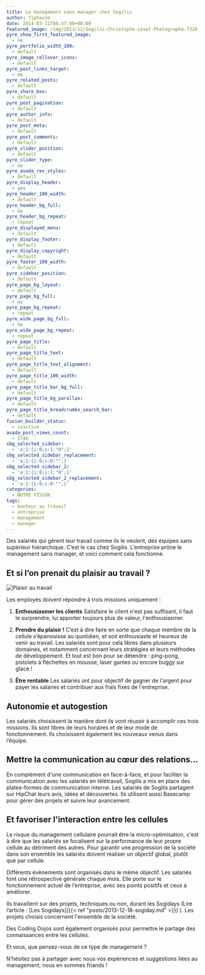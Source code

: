```yaml
---
title: Le management sans manager chez Sogilis
author: Tiphaine
date: 2014-03-11T08:47:00+00:00
featured_image: /img/2013/12/Sogilis-Christophe-Levet-Photographe-7326.jpg
pyre_show_first_featured_image:
  - no
pyre_portfolio_width_100:
  - default
pyre_image_rollover_icons:
  - default
pyre_post_links_target:
  - no
pyre_related_posts:
  - default
pyre_share_box:
  - default
pyre_post_pagination:
  - default
pyre_author_info:
  - default
pyre_post_meta:
  - default
pyre_post_comments:
  - default
pyre_slider_position:
  - default
pyre_slider_type:
  - no
pyre_avada_rev_styles:
  - default
pyre_display_header:
  - yes
pyre_header_100_width:
  - default
pyre_header_bg_full:
  - no
pyre_header_bg_repeat:
  - repeat
pyre_displayed_menu:
  - default
pyre_display_footer:
  - default
pyre_display_copyright:
  - default
pyre_footer_100_width:
  - default
pyre_sidebar_position:
  - default
pyre_page_bg_layout:
  - default
pyre_page_bg_full:
  - no
pyre_page_bg_repeat:
  - repeat
pyre_wide_page_bg_full:
  - no
pyre_wide_page_bg_repeat:
  - repeat
pyre_page_title:
  - default
pyre_page_title_text:
  - default
pyre_page_title_text_alignment:
  - default
pyre_page_title_100_width:
  - default
pyre_page_title_bar_bg_full:
  - default
pyre_page_title_bg_parallax:
  - default
pyre_page_title_breadcrumbs_search_bar:
  - default
fusion_builder_status:
  - inactive
avada_post_views_count:
  - 2746
sbg_selected_sidebar:
  - 'a:1:{i:0;s:1:"0";}'
sbg_selected_sidebar_replacement:
  - 'a:1:{i:0;s:0:"";}'
sbg_selected_sidebar_2:
  - 'a:1:{i:0;s:1:"0";}'
sbg_selected_sidebar_2_replacement:
  - 'a:1:{i:0;s:0:"";}'
categories:
  - NOTRE VISION
tags:
  - bonheur au travail
  - entreprise
  - management
  - manager
---
```


Des salariés qui gèrent leur travail comme ils le veulent, des équipes sans supérieur hiérarchique. C’est le cas chez Sogilis. L’entreprise prône le management sans manager, et voici comment cela fonctionne.

## Et si l’on prenait du plaisir au travail ?

![Plaisir au travail](https://65.media.tumblr.com/8717f94c566c3a1906647968bb9daea9/tumblr_inline_n20v6dcJf11szbtlw.gif)

Les employés doivent répondre à trois missions uniquement :

1. **Enthousiasmer les clients**
   Satisfaire le client n'est pas suffisant, il faut le surprendre, lui apporter toujours plus de valeur, l'enthousiasmer.

2. **Prendre du plaisir !**
   C’est à dire faire en sorte que chaque membre de la cellule s’épanouisse au quotidien, et soit enthousiaste et heureux de venir au travail. Les salariés sont pour cela libres dans plusieurs domaines, et notamment concernant leurs stratégies et leurs méthodes de développement. Et tout est bon pour se détendre : ping-pong, pistolets à fléchettes en mousse, laser games ou encore buggy sur glace !

3. **Être rentable**
   Les salariés ont pour objectif de gagner de l'argent pour payer les salaires et contribuer aux frais fixes de l'entreprise.

## Autonomie et autogestion

Les salariés choisissent la manière dont ils vont réussir à accomplir ces trois missions. Ils sont libres de leurs horaires et de leur mode de fonctionnement. Ils choisissent également les nouveaux venus dans l’équipe.

## Mettre la communication au cœur des relations…

En complément d'une communication en face-à-face, et pour faciliter la communication avec les salariés en télétravail, Sogilis a mis en place des plates-formes de communication interne. Les salariés de Sogilis partagent sur HipChat leurs avis, idées et découvertes. Ils utilisent aussi Basecamp pour gérer des projets et suivre leur avancement.

## Et favoriser l'interaction entre les cellules

Le risque du management cellulaire pourrait être la micro-optimisation, c'est à dire que les salariés se focalisent sur la performance de leur propre cellule au détriment des autres. Pour garantir une progression de la société dans son ensemble les salariés doivent réaliser un objectif global, plutôt que par cellule.

Différents évènements sont organisés dans le même objectif. Les salariés font une rétrospective générale chaque mois. Elle porte sur le fonctionnement actuel de l’entreprise, avec ses points positifs et ceux à améliorer.

Ils travaillent sur des projets, techniques ou non, durant les Sogidays (Lire l’article : [Les Sogidays]({{< ref "posts/2013-12-18-sogiday.md" >}}) ). Les projets choisis concernent l'ensemble de la société.

Des Coding Dojos sont également organisés pour permettre le partage des connaissances entre les cellules.

Et vous, que pensez-vous de ce type de management ?

N’hésitez pas à partager avec nous vos expériences et suggestions liées au management, nous en sommes friands !
